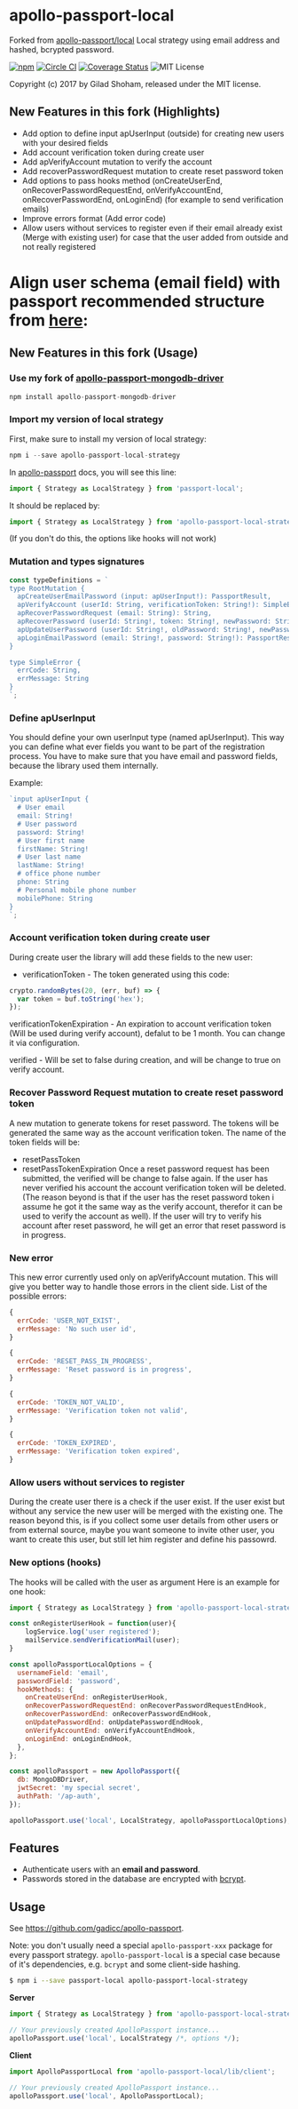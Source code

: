 # apollo-passport-local

Forked from [apollo-passport/local](https://github.com/apollo-passport/local)
Local strategy using email address and hashed, bcrypted password.

[![npm](https://img.shields.io/npm/v/apollo-passport-local.svg?maxAge=2592000)](https://www.npmjs.com/package/apollo-passport-local-strategy) [![Circle CI](https://circleci.com/gh/apollo-passport/local.svg?style=shield)](https://circleci.com/gh/apollo-passport/local) [![Coverage Status](https://coveralls.io/repos/github/apollo-passport/local/badge.svg?branch=master)](https://coveralls.io/github/apollo-passport/local?branch=master) ![MIT License](https://img.shields.io/badge/license-MIT-blue.svg)

Copyright (c) 2017 by Gilad Shoham, released under the MIT license.

## New Features in this fork (Highlights)
* Add option to define input apUserInput (outside) for creating new users with your desired fields
* Add account verification token during create user
* Add apVerifyAccount mutation to verify the account
* Add recoverPasswordRequest mutation to create reset password token
* Add options to pass hooks method (onCreateUserEnd, onRecoverPasswordRequestEnd, onVerifyAccountEnd, onRecoverPasswordEnd, onLoginEnd) (for example to send verification emails)
* Improve errors format (Add error code)
* Allow users without services to register even if their email already exist (Merge with existing user) for case that the user added from outside and not really registered
# Align user schema (email field) with passport recommended structure from [here](http://passportjs.org/docs/profile):

## New Features in this fork (Usage)
### Use my fork of [apollo-passport-mongodb-driver](https://github.com/GiladShoham/apollo-passport-mongodb-driver)
```js
npm install apollo-passport-mongodb-driver
```

### Import my version of local strategy
First, make sure to install my version of local strategy:
```js
npm i --save apollo-passport-local-strategy
```

In [apollo-passport](https://github.com/apollo-passport/apollo-passport#getting-started) docs, you will see this line:
```js
import { Strategy as LocalStrategy } from 'passport-local';
```
It should be replaced by:
```js
import { Strategy as LocalStrategy } from 'apollo-passport-local-strategy/lib/index';
```
(If you don't do this, the options like hooks will not work)

### Mutation and types signatures
```js
const typeDefinitions = `
type RootMutation {
  apCreateUserEmailPassword (input: apUserInput!): PassportResult,
  apVerifyAccount (userId: String, verificationToken: String!): SimpleError,
  apRecoverPasswordRequest (email: String): String,
  apRecoverPassword (userId: String!, token: String!, newPassword: String!): String,
  apUpdateUserPassword (userId: String!, oldPassword: String!, newPassword: String!): String,
  apLoginEmailPassword (email: String!, password: String!): PassportResult
}

type SimpleError {
  errCode: String,
  errMessage: String
}
`;
```

### Define apUserInput
You should define your own userInput type (named apUserInput).
This way you can define what ever fields you want to be part of the registration process.
You have to make sure that you have email and password fields, because the library used them internally.


Example:
```js
`input apUserInput {
  # User email
  email: String!
  # User password
  password: String!
  # User first name
  firstName: String!
  # User last name
  lastName: String!
  # office phone number
  phone: String
  # Personal mobile phone number
  mobilePhone: String
}
`;
```

### Account verification token during create user
During create user the library will add these fields to the new user:

* verificationToken -
The token generated using this code:
```js
crypto.randomBytes(20, (err, buf) => {
  var token = buf.toString('hex');
});
```

verificationTokenExpiration - An expiration to account verification token (Will be used during verify account), defalut to be 1 month.
You can change it via configuration.

verified - Will be set to false during creation, and will be change to true on verify account.

### Recover Password Request mutation to create reset password token
A new mutation to generate tokens for reset password.
The tokens will be generated the same way as the account verification token.
The name of the token fields will be:
* resetPassToken
* resetPassTokenExpiration
Once a reset password request has been submitted, the verified will be change to false again.
If the user has never verified his account the account verification token will be deleted.
(The reason beyond is that if the user has the reset password token i assume he got it the same way as the verify account, therefor it can be used to verify the account as well).
If the user will try to verify his account after reset password, he will get an error that reset password is in progress.

### New error
This new error currently used only on apVerifyAccount mutation.
This will give you better way to handle those errors in the client side.
List of the possible errors:
```js
{
  errCode: 'USER_NOT_EXIST',
  errMessage: 'No such user id',
}

{
  errCode: 'RESET_PASS_IN_PROGRESS',
  errMessage: 'Reset password is in progress',
}

{
  errCode: 'TOKEN_NOT_VALID',
  errMessage: 'Verification token not valid',
}

{
  errCode: 'TOKEN_EXPIRED',
  errMessage: 'Verification token expired',
}
```

### Allow users without services to register
During the create user there is a check if the user exist.
If the user exist but without any service the new user will be merged with the existing one.
The reason beyond this, is if you collect some user details from other users or from external source, maybe you want someone to invite other user, you want to create this user, but still let him register and define his passowrd.

### New options (hooks)
The hooks will be called with the user as argument
Here is an example for one hook:
```js
import { Strategy as LocalStrategy } from 'apollo-passport-local-strategy/lib/index';

const onRegisterUserHook = function(user){
    logService.log('user registered');
    mailService.sendVerificationMail(user);
}

const apolloPassportLocalOptions = {
  usernameField: 'email',
  passwordField: 'password',
  hookMethods: {
    onCreateUserEnd: onRegisterUserHook,
    onRecoverPasswordRequestEnd: onRecoverPasswordRequestEndHook,
    onRecoverPasswordEnd: onRecoverPasswordEndHook,
    onUpdatePasswordEnd: onUpdatePasswordEndHook,
    onVerifyAccountEnd: onVerifyAccountEndHook,
    onLoginEnd: onLoginEndHook,
  },
};

const apolloPassport = new ApolloPassport({
  db: MongoDBDriver,            
  jwtSecret: 'my special secret',   
  authPath: '/ap-auth',            
});

apolloPassport.use('local', LocalStrategy, apolloPassportLocalOptions);
```



## Features

* Authenticate users with an **email and password**.
* Passwords stored in the database are encrypted with [bcrypt](https://en.wikipedia.org/wiki/Bcrypt).

## Usage

See https://github.com/gadicc/apollo-passport.

Note: you don't usually need a special `apollo-passport-xxx` package for every passport strategy.  `apollo-passport-local` is a special case because of it's dependencies, e.g. `bcrypt` and some client-side hashing.

```sh
$ npm i --save passport-local apollo-passport-local-strategy
```

**Server**

```js
import { Strategy as LocalStrategy } from 'apollo-passport-local-strategy/lib/index';

// Your previously created ApolloPassport instance...
apolloPassport.use('local', LocalStrategy /*, options */);
```

**Client**

```js
import ApolloPassportLocal from 'apollo-passport-local/lib/client';

// Your previously created ApolloPassport instance...
apolloPassport.use('local', ApolloPassportLocal);
```

